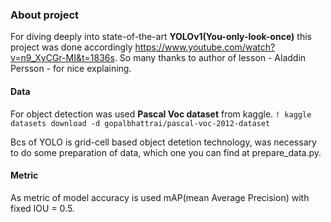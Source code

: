 ### About project
For diving deeply into state-of-the-art **YOLOv1(You-only-look-once)** this project was done accordingly https://www.youtube.com/watch?v=n9_XyCGr-MI&t=1836s.
So many thanks to author of lesson - Aladdin Persson - for nice explaining.

#### Data
For object detection was used **Pascal Voc dataset** from kaggle. 
`! kaggle datasets download -d gopalbhattrai/pascal-voc-2012-dataset`

Bcs of YOLO is grid-cell based object detetion technology, was necessary to do some preparation of data, which one you can find at prepare_data.py.   

#### Metric
As metric of model accuracy is used mAP(mean Average Precision) with fixed IOU = 0.5.
